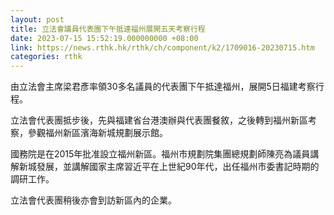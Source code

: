 ```yaml
---
layout: post
title: 立法會議員代表團下午抵達福州展開五天考察行程
date: 2023-07-15 15:52:19.000000000 +08:00
link: https://news.rthk.hk/rthk/ch/component/k2/1709016-20230715.htm
categories: rthk
---
```


由立法會主席梁君彥率領30多名議員的代表團下午抵達福州，展開5日福建考察行程。

立法會代表團抵步後，先與福建省台港澳辦與代表團餐敘，之後轉到福州新區考察，參觀福州新區濱海新城規劃展示館。

國務院是在2015年批准設立福州新區。福州市規劃院集團總規劃師陳亮為議員講解新城發展，並講解國家主席習近平在上世紀90年代，出任福州市委書記時期的調研工作。

立法會代表團稍後亦會到訪新區內的企業。
